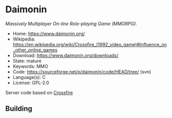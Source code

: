 # Daimonin

_Massively Multiplayer On-line Role-playing Game (MMORPG)._

- Home: https://www.daimonin.org/
- Wikipedia: <https://en.wikipedia.org/wiki/Crossfire_(1992_video_game)#Influence_on_other_online_games>
- Download: https://www.daimonin.org/downloads/
- State: mature
- Keywords: MMO
- Code: https://sourceforge.net/p/daimonin/code/HEAD/tree/ (svn)
- Language(s): C
- License: GPL-2.0

Server code based on [Crossfire](crossfire.md)

## Building

